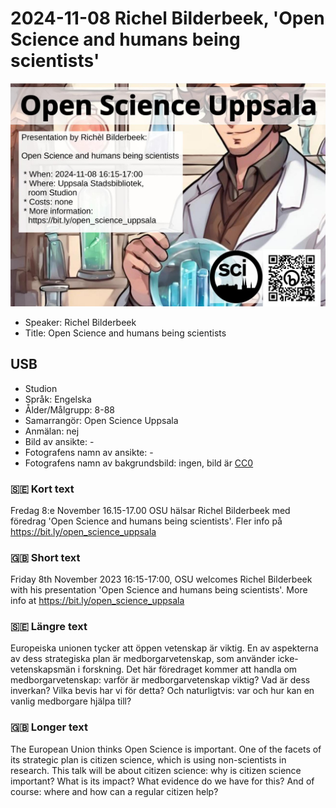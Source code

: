 # 2024-11-08 Richel Bilderbeek, 'Open Science and humans being scientists'

![](20241108_screens.jpg)

 * Speaker: Richel Bilderbeek
 * Title: Open Science and humans being scientists

## USB

 * Studion
 * Språk: Engelska
 * Ålder/Målgrupp: 8-88
 * Samarrangör: Open Science Uppsala
 * Anmälan: nej
 * Bild av ansikte: -
 * Fotografens namn av ansikte: -
 * Fotografens namn av bakgrundsbild: ingen, bild är [CC0](https://en.wikipedia.org/wiki/Creative_Commons_license#Zero_/_public_domain)

### :sweden: Kort text

Fredag 8:e November 16.15-17.00 OSU hälsar Richel Bilderbeek
med föredrag 'Open Science and humans being scientists'.
Fler info på https://bit.ly/open_science_uppsala

### :gb: Short text

Friday 8th November 2023 16:15-17:00, OSU welcomes Richel Bilderbeek
with his presentation 'Open Science and humans being scientists'.
More info at https://bit.ly/open_science_uppsala


### :sweden: Längre text

Europeiska unionen tycker att öppen vetenskap är viktig. En av aspekterna av dess strategiska plan är medborgarvetenskap, som använder icke-vetenskapsmän i forskning. Det här föredraget kommer att handla om medborgarvetenskap: varför är medborgarvetenskap viktig? Vad är dess inverkan? Vilka bevis har vi för detta? Och naturligtvis: var och hur kan en vanlig medborgare hjälpa till?

### :gb: Longer text

The European Union thinks Open Science is important. One of the facets of its strategic plan is citizen science, which is using non-scientists in research. This talk will be about citizen science: why is citizen science important? What is its impact? What evidence do we have for this? And of course: where and how can a regular citizen help?

